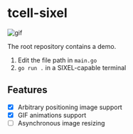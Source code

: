 # tcell-sixel

![gif](sixel-demo.gif)

The root repository contains a demo.

1. Edit the file path in `main.go`
2. `go run .` in a SIXEL-capable terminal

## Features

- [x] Arbitrary positioning image support
- [x] GIF animations support
- [ ] Asynchronous image resizing
